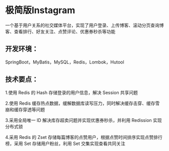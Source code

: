 # 极简版Instagram
一个基于用户关系的社交媒体平台，实现了用户登录、上传博客、滚动分页查询博客、查看排行、好友关注、点赞评论、优惠券秒杀等功能
## 开发环境：
SpringBoot，MyBatis，MySQL，Redis，Lombok，Hutool
## 技术要点：
1.使用 Redis 的 Hash 存储登录的用户信息，解决 Session 共享问题

2.使用 Redis 缓存热点数据，缓解数据库读写压力，同时解决缓存击穿、缓存雪崩和缓存穿透等问题

3.采用全局唯一 ID 解决库存超卖问题并实现优惠券秒杀，并利用 Redission 实现分布式锁

4.采用 Redis 的 Zset 存储每篇博客的点赞用户，根据点赞时间排序实现点赞排行榜，采用 Set 存储用户粉丝，利用 Set 交集实现查看共同关注
